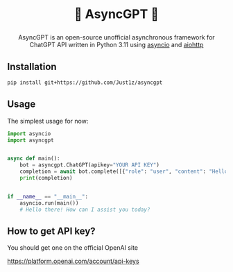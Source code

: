 <h1><p align="center">🤖 AsyncGPT 🤖</p></h1>
<p align="center">AsyncGPT is an open-source unofficial asynchronous framework for ChatGPT API written in Python 3.11 using <a href="https://docs.python.org/3/library/asyncio.html" target="_blank">asyncio</a> and <a href="https://github.com/aio-libs/aiohttp" target="_blank">aiohttp</a></p>

## Installation
```bash 
pip install git+https://github.com/Just1z/asyncgpt
```

## Usage
The simplest usage for now:
```python
import asyncio
import asyncgpt


async def main():
    bot = asyncgpt.ChatGPT(apikey="YOUR API KEY")
    completion = await bot.complete([{"role": "user", "content": "Hello!"}])
    print(completion)


if __name__ == "__main__":
    asyncio.run(main())
    # Hello there! How can I assist you today?
```

## How to get API key?
You should get one on the official OpenAI site

https://platform.openai.com/account/api-keys
